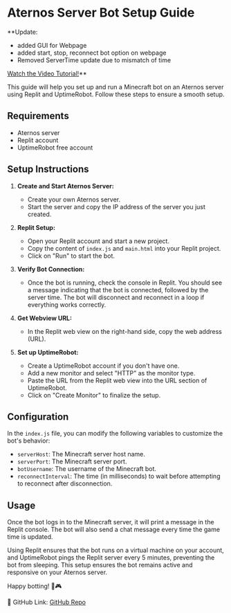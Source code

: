 # Aternos Server Bot Setup Guide

**Update: 
  - added GUI for Webpage
  - added start, stop, reconnect bot option on webpage
  - Removed ServerTime update due to mismatch of time

[Watch the Video Tutorial!](https://youtu.be/mRgLIu1sLMQ)**

This guide will help you set up and run a Minecraft bot on an Aternos server using Replit and UptimeRobot. Follow these steps to ensure a smooth setup.

## Requirements

- Aternos server
- Replit account
- UptimeRobot free account

## Setup Instructions

1. **Create and Start Aternos Server:**

   - Create your own Aternos server.
   - Start the server and copy the IP address of the server you just created.

2. **Replit Setup:**

   - Open your Replit account and start a new project.
   - Copy the content of `index.js` and `main.html` into your Replit project.
   - Click on "Run" to start the bot.

3. **Verify Bot Connection:**

   - Once the bot is running, check the console in Replit. You should see a message indicating that the bot is connected, followed by the server time. The bot will disconnect and reconnect in a loop if everything works correctly.

4. **Get Webview URL:**

   - In the Replit web view on the right-hand side, copy the web address (URL).

5. **Set up UptimeRobot:**

   - Create a UptimeRobot account if you don't have one.
   - Add a new monitor and select "HTTP" as the monitor type.
   - Paste the URL from the Replit web view into the URL section of UptimeRobot.
   - Click on "Create Monitor" to finalize the setup.

## Configuration

In the `index.js` file, you can modify the following variables to customize the bot's behavior:

- `serverHost`: The Minecraft server host name.
- `serverPort`: The Minecraft server port.
- `botUsername`: The username of the Minecraft bot.
- `reconnectInterval`: The time (in milliseconds) to wait before attempting to reconnect after disconnection.

## Usage

Once the bot logs in to the Minecraft server, it will print a message in the Replit console. The bot will also send a chat message every time the game time is updated.

Using Replit ensures that the bot runs on a virtual machine on your account, and UptimeRobot pings the Replit server every 5 minutes, preventing the bot from sleeping. This setup ensures the bot remains active and responsive on your Aternos server.

Happy botting! 🤖🎮

🔗 GitHub Link: [GitHub Repo](https://github.com/sayanpramanik2012/Aternos-24.7-BOT)
